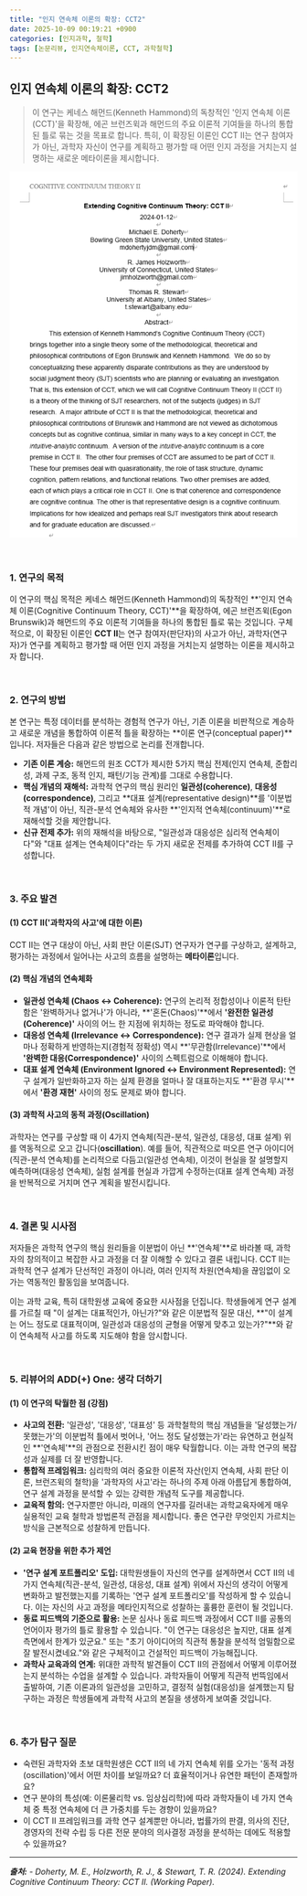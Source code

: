 ```yaml
---
title: "인지 연속체 이론의 확장: CCT2"
date: 2025-10-09 00:19:21 +0900
categories: [인지과학, 철학]
tags: [논문리뷰, 인지연속체이론, CCT, 과학철학]
---
```


## 인지 연속체 이론의 확장: CCT2

> 이 연구는 케네스 해먼드(Kenneth Hammond)의 독창적인 '인지 연속체 이론(CCT)'을 확장해, 에곤 브런즈윅과 해먼드의 주요 이론적 기여들을 하나의 통합된 틀로 묶는 것을 목표로 합니다. 특히, 이 확장된 이론인 CCT II는 연구 참여자가 아닌, 과학자 자신이 연구를 계획하고 평가할 때 어떤 인지 과정을 거치는지 설명하는 새로운 메타이론을 제시합니다.

![이미지](/assets/cognitive-continuum-theory.png)

<br>

### 1. 연구의 목적

이 연구의 핵심 목적은 케네스 해먼드(Kenneth Hammond)의 독창적인 **'인지 연속체 이론(Cognitive Continuum Theory, CCT)'**을 확장하여, 에곤 브런즈윅(Egon Brunswik)과 해먼드의 주요 이론적 기여들을 하나의 통합된 틀로 묶는 것입니다. 구체적으로, 이 확장된 이론인 **CCT II**는 연구 참여자(판단자)의 사고가 아닌, 과학자(연구자)가 연구를 계획하고 평가할 때 어떤 인지 과정을 거치는지 설명하는 이론을 제시하고자 합니다.

<br>

### 2. 연구의 방법

본 연구는 특정 데이터를 분석하는 경험적 연구가 아닌, 기존 이론을 비판적으로 계승하고 새로운 개념을 통합하여 이론적 틀을 확장하는 **이론 연구(conceptual paper)**입니다. 저자들은 다음과 같은 방법으로 논리를 전개합니다.

* **기존 이론 계승:** 해먼드의 원조 CCT가 제시한 5가지 핵심 전제(인지 연속체, 준합리성, 과제 구조, 동적 인지, 패턴/기능 관계)를 그대로 수용합니다.
* **핵심 개념의 재해석:** 과학적 연구의 핵심 원리인 **일관성(coherence)**, **대응성(correspondence)**, 그리고 **대표 설계(representative design)**를 '이분법적 개념'이 아닌, 직관-분석 연속체와 유사한 **'인지적 연속체(continuum)'**로 재해석할 것을 제안합니다.
* **신규 전제 추가:** 위의 재해석을 바탕으로, "일관성과 대응성은 심리적 연속체이다"와 "대표 설계는 연속체이다"라는 두 가지 새로운 전제를 추가하여 CCT II를 구성합니다.

<br>

### 3. 주요 발견

#### (1) CCT II('과학자의 사고'에 대한 이론)
CCT II는 연구 대상이 아닌, 사회 판단 이론(SJT) 연구자가 연구를 구상하고, 설계하고, 평가하는 과정에서 일어나는 사고의 흐름을 설명하는 **메타이론**입니다.

#### (2) 핵심 개념의 연속체화
* **일관성 연속체 (Chaos ↔ Coherence):** 연구의 논리적 정합성이나 이론적 탄탄함은 '완벽하거나 없거나'가 아니라, **'혼돈(Chaos)'**에서 **'완전한 일관성(Coherence)'** 사이의 어느 한 지점에 위치하는 정도로 파악해야 합니다.
* **대응성 연속체 (Irrelevance ↔ Correspondence):** 연구 결과가 실제 현상을 얼마나 정확하게 반영하는지(경험적 정확성) 역시 **'무관함(Irrelevance)'**에서 **'완벽한 대응(Correspondence)'** 사이의 스펙트럼으로 이해해야 합니다.
* **대표 설계 연속체 (Environment Ignored ↔ Environment Represented):** 연구 설계가 일반화하고자 하는 실제 환경을 얼마나 잘 대표하는지도 **'환경 무시'**에서 **'환경 재현'** 사이의 정도 문제로 봐야 합니다.

#### (3) 과학적 사고의 동적 과정(Oscillation)
과학자는 연구를 구상할 때 이 4가지 연속체(직관-분석, 일관성, 대응성, 대표 설계) 위를 역동적으로 오고 갑니다(**oscillation**). 예를 들어, 직관적으로 떠오른 연구 아이디어(직관-분석 연속체)를 논리적으로 다듬고(일관성 연속체), 이것이 현실을 잘 설명할지 예측하며(대응성 연속체), 실험 설계를 현실과 가깝게 수정하는(대표 설계 연속체) 과정을 반복적으로 거치며 연구 계획을 발전시킵니다.

<br>

### 4. 결론 및 시사점

저자들은 과학적 연구의 핵심 원리들을 이분법이 아닌 **'연속체'**로 바라볼 때, 과학자의 창의적이고 복잡한 사고 과정을 더 잘 이해할 수 있다고 결론 내립니다. CCT II는 과학적 연구 설계가 단선적인 과정이 아니라, 여러 인지적 차원(연속체)을 끊임없이 오가는 역동적인 활동임을 보여줍니다.

이는 과학 교육, 특히 대학원생 교육에 중요한 시사점을 던집니다. 학생들에게 연구 설계를 가르칠 때 "이 설계는 대표적인가, 아닌가?"와 같은 이분법적 질문 대신, **"이 설계는 어느 정도로 대표적이며, 일관성과 대응성의 균형을 어떻게 맞추고 있는가?"**와 같이 연속체적 사고를 하도록 지도해야 함을 암시합니다.

<br>

### 5. 리뷰어의 ADD(+) One: 생각 더하기

#### (1) 이 연구의 탁월한 점 (강점)
* **사고의 전환:** '일관성', '대응성', '대표성' 등 과학철학의 핵심 개념들을 '달성했는가/못했는가'의 이분법적 틀에서 벗어나, '어느 정도 달성했는가'라는 유연하고 현실적인 **'연속체'**의 관점으로 전환시킨 점이 매우 탁월합니다. 이는 과학 연구의 복잡성과 실제를 더 잘 반영합니다.
* **통합적 프레임워크:** 심리학의 여러 중요한 이론적 자산(인지 연속체, 사회 판단 이론, 브런즈윅의 철학)을 '과학자의 사고'라는 하나의 주제 아래 아름답게 통합하여, 연구 설계 과정을 분석할 수 있는 강력한 개념적 도구를 제공합니다.
* **교육적 함의:** 연구자뿐만 아니라, 미래의 연구자를 길러내는 과학교육자에게 매우 실용적인 교육 철학과 방법론적 관점을 제시합니다. 좋은 연구란 무엇인지 가르치는 방식을 근본적으로 성찰하게 만듭니다.

#### (2) 교육 현장을 위한 추가 제언
* **'연구 설계 포트폴리오' 도입:** 대학원생들이 자신의 연구를 설계하면서 CCT II의 네 가지 연속체(직관-분석, 일관성, 대응성, 대표 설계) 위에서 자신의 생각이 어떻게 변화하고 발전했는지를 기록하는 '연구 설계 포트폴리오'를 작성하게 할 수 있습니다. 이는 자신의 사고 과정을 메타인지적으로 성찰하는 훌륭한 훈련이 될 것입니다.
* **동료 피드백의 기준으로 활용:** 논문 심사나 동료 피드백 과정에서 CCT II를 공통의 언어이자 평가의 틀로 활용할 수 있습니다. "이 연구는 대응성은 높지만, 대표 설계 측면에서 한계가 있군요." 또는 "초기 아이디어의 직관적 통찰을 분석적 엄밀함으로 잘 발전시켰네요."와 같은 구체적이고 건설적인 피드백이 가능해집니다.
* **과학사 교육과의 연계:** 위대한 과학적 발견들이 CCT II의 관점에서 어떻게 이루어졌는지 분석하는 수업을 설계할 수 있습니다. 과학자들이 어떻게 직관적 번뜩임에서 출발하여, 기존 이론과의 일관성을 고민하고, 결정적 실험(대응성)을 설계했는지 탐구하는 과정은 학생들에게 과학적 사고의 본질을 생생하게 보여줄 것입니다.

<br>

### 6. 추가 탐구 질문

* 숙련된 과학자와 초보 대학원생은 CCT II의 네 가지 연속체 위를 오가는 '동적 과정(oscillation)'에서 어떤 차이를 보일까요? 더 효율적이거나 유연한 패턴이 존재할까요?
* 연구 분야의 특성(예: 이론물리학 vs. 임상심리학)에 따라 과학자들이 네 가지 연속체 중 특정 연속체에 더 큰 가중치를 두는 경향이 있을까요?
* 이 CCT II 프레임워크를 과학 연구 설계뿐만 아니라, 법률가의 판결, 의사의 진단, 경영자의 전략 수립 등 다른 전문 분야의 의사결정 과정을 분석하는 데에도 적용할 수 있을까요?

---

_**출처:**_
_- Doherty, M. E., Holzworth, R. J., & Stewart, T. R. (2024). Extending Cognitive Continuum Theory: CCT II. (Working Paper)._
